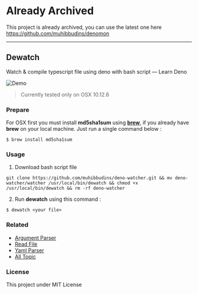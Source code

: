 # Already Archived

This project is already archived, you can use the latest one here https://github.com/muhibbudins/denomon

---

## Dewatch

Watch & compile typescript file using deno with bash script — Learn Deno

![Demo](./demo.gif)

> Currently tested only on OSX 10.12.6

### Prepare

For OSX first you must install **md5sha1sum** using **[brew](https://brew.sh/)**, if you already have **brew** on your local machine. Just run a single command below :

```
$ brew install md5sha1sum
```

### Usage

1. Download bash script file

```
git clone https://github.com/muhibbudins/deno-watcher.git && mv deno-watcher/watcher /usr/local/bin/dewatch && chmod +x /usr/local/bin/dewatch && rm -rf deno-watcher
```

2. Run **dewatch** using this command :

```
$ dewatch <your file>
```

### Related

- [Argument Parser](https://github.com/muhibbudins/deno-arguments)
- [Read File](https://github.com/muhibbudins/deno-readfile)
- [Yaml Parser](https://github.com/muhibbudins/deno-yaml)
- [All Topic](https://github.com/topics/learn-deno)

### License

This project under MIT License
